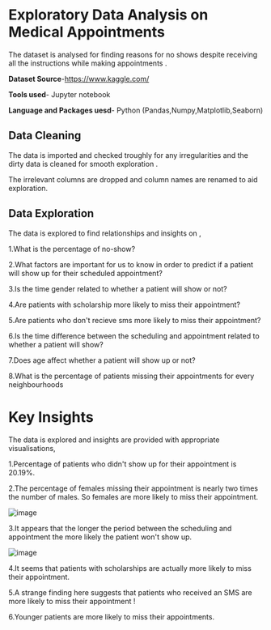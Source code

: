 # Exploratory Data Analysis on Medical Appointments
The dataset is analysed for finding reasons for no shows despite receiving all the instructions while making appointments .

**Dataset Source**-https://www.kaggle.com/

**Tools used**- Jupyter notebook 

**Language and Packages uesd**- Python (Pandas,Numpy,Matplotlib,Seaborn)

## Data Cleaning
The data is imported and checked troughly for any irregularities and the dirty data is cleaned for smooth exploration .

The irrelevant columns are dropped and column names are renamed to aid exploration.

## Data Exploration 
The data is explored to find relationships and insights on ,

1.What is the percentage of no-show?

2.What factors are important for us to know in order to predict if a patient will show up for their scheduled appointment?

3.Is the time gender related to whether a patient will show or not?

4.Are patients with scholarship more likely to miss their appointment?

5.Are patients who don't recieve sms more likely to miss their appointment?

6.Is the time difference between the scheduling and appointment related to whether a patient will show?

7.Does age affect whether a patient will show up or not?

8.What is the percentage of patients missing their appointments for every neighbourhoods 

# Key Insights
The data is explored and insights are provided with appropriate visualisations,

1.Percentage of patients who didn't show up for their appointment is 20.19%.

2.The percentage of females missing their appointment is nearly two 
times the number of males. So females are more likely to miss their 
appointment.

![image](https://user-images.githubusercontent.com/131190846/233105680-ada7b0ea-7d26-4883-8222-c609bcf6e6e1.png)

3.It appears that the longer the period between the scheduling and 
appointment the more likely the patient won't show up.

![image](https://user-images.githubusercontent.com/131190846/233105508-29582487-ee44-4f43-abe3-3eb475f19fe4.png)

4.It seems that patients with scholarships are actually more likely 
to miss their appointment.

5.A strange finding here suggests that patients who received an SMS 
are more likely to miss their appointment !

6.Younger patients are more likely to miss their appointments.

